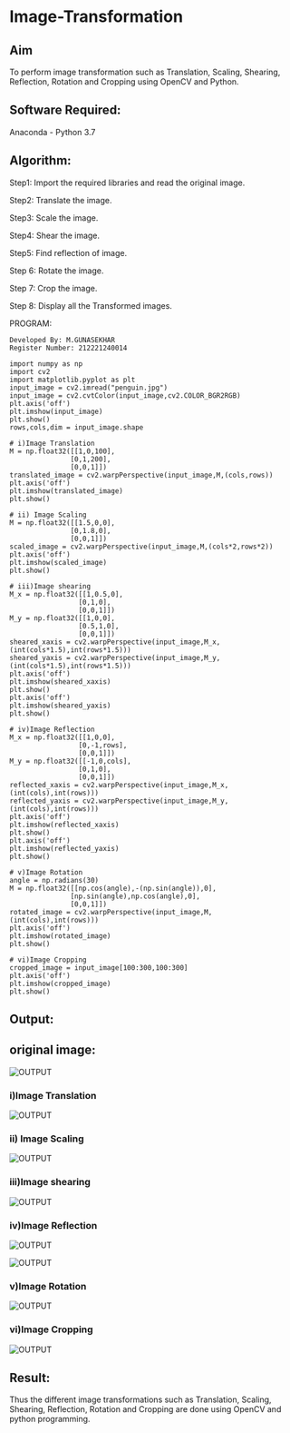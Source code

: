 # Image-Transformation
## Aim
To perform image transformation such as Translation, Scaling, Shearing, Reflection, Rotation and Cropping using OpenCV and Python.

## Software Required:
Anaconda - Python 3.7
## Algorithm:
Step1:
Import the required libraries and read the original image.

Step2:
Translate the image.

Step3:
Scale the image.

Step4:
Shear the image.

Step5:
Find reflection of image.

Step 6:
Rotate the image.

Step 7:
Crop the image.

Step 8:
Display all the Transformed images.

PROGRAM:
```
Developed By: M.GUNASEKHAR
Register Number: 212221240014

import numpy as np
import cv2
import matplotlib.pyplot as plt
input_image = cv2.imread("penguin.jpg")
input_image = cv2.cvtColor(input_image,cv2.COLOR_BGR2RGB)
plt.axis('off')
plt.imshow(input_image)
plt.show()
rows,cols,dim = input_image.shape

# i)Image Translation
M = np.float32([[1,0,100],
               [0,1,200],
               [0,0,1]])
translated_image = cv2.warpPerspective(input_image,M,(cols,rows))
plt.axis('off')
plt.imshow(translated_image)
plt.show()

# ii) Image Scaling
M = np.float32([[1.5,0,0],
               [0,1.8,0],
               [0,0,1]])
scaled_image = cv2.warpPerspective(input_image,M,(cols*2,rows*2))
plt.axis('off')
plt.imshow(scaled_image)
plt.show()

# iii)Image shearing
M_x = np.float32([[1,0.5,0],
                 [0,1,0],
                 [0,0,1]])
M_y = np.float32([[1,0,0],
                 [0.5,1,0],
                 [0,0,1]])
sheared_xaxis = cv2.warpPerspective(input_image,M_x,(int(cols*1.5),int(rows*1.5)))
sheared_yaxis = cv2.warpPerspective(input_image,M_y,(int(cols*1.5),int(rows*1.5)))
plt.axis('off')
plt.imshow(sheared_xaxis)
plt.show()
plt.axis('off')
plt.imshow(sheared_yaxis)
plt.show()

# iv)Image Reflection
M_x = np.float32([[1,0,0],
                 [0,-1,rows],
                 [0,0,1]])
M_y = np.float32([[-1,0,cols],
                 [0,1,0],
                 [0,0,1]])
reflected_xaxis = cv2.warpPerspective(input_image,M_x,(int(cols),int(rows)))
reflected_yaxis = cv2.warpPerspective(input_image,M_y,(int(cols),int(rows)))
plt.axis('off')
plt.imshow(reflected_xaxis)
plt.show()
plt.axis('off')
plt.imshow(reflected_yaxis)
plt.show()

# v)Image Rotation
angle = np.radians(30)
M = np.float32([[np.cos(angle),-(np.sin(angle)),0],
               [np.sin(angle),np.cos(angle),0],
               [0,0,1]])
rotated_image = cv2.warpPerspective(input_image,M,(int(cols),int(rows)))
plt.axis('off')
plt.imshow(rotated_image)
plt.show()

# vi)Image Cropping
cropped_image = input_image[100:300,100:300]
plt.axis('off')
plt.imshow(cropped_image)
plt.show()
```
## Output:
 ## original image:

![OUTPUT](https://github.com/gunasekhar159/Image-Transformation/blob/main/G.png)

### i)Image Translation

![OUTPUT](https://github.com/gunasekhar159/Image-Transformation/blob/main/U.png)


### ii) Image Scaling

![OUTPUT](https://github.com/gunasekhar159/Image-Transformation/blob/main/N.png)





### iii)Image shearing

![OUTPUT](https://github.com/gunasekhar159/Image-Transformation/blob/main/A.png)




### iv)Image Reflection

![OUTPUT](https://github.com/gunasekhar159/Image-Transformation/blob/main/E1.png)

![OUTPUT](https://github.com/gunasekhar159/Image-Transformation/blob/main/E2.png)





### v)Image Rotation

![OUTPUT](https://github.com/gunasekhar159/Image-Transformation/blob/main/K.png)







### vi)Image Cropping

![OUTPUT](https://github.com/gunasekhar159/Image-Transformation/blob/main/H.png)








## Result: 

Thus the different image transformations such as Translation, Scaling, Shearing, Reflection, Rotation and Cropping are done using OpenCV and python programming.

